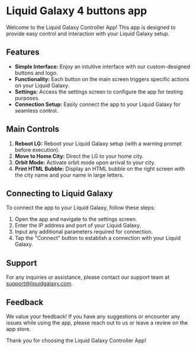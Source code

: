 # Liquid Galaxy 4 buttons app

Welcome to the Liquid Galaxy Controller App! This app is designed to provide easy control and interaction with your Liquid Galaxy setup.

## Features
- **Simple Interface:** Enjoy an intuitive interface with our custom-designed buttons and logo.
- **Functionality:** Each button on the main screen triggers specific actions on your Liquid Galaxy.
- **Settings:** Access the settings screen to configure the app for testing purposes.
- **Connection Setup:** Easily connect the app to your Liquid Galaxy for seamless control.

## Main Controls
1. **Reboot LG:** Reboot your Liquid Galaxy setup (with a warning prompt before execution).
2. **Move to Home City:** Direct the LG to your home city.
3. **Orbit Mode:** Activate orbit mode upon arrival to your city.
4. **Print HTML Bubble:** Display an HTML bubble on the right screen with the city name and your name in large letters.

## Connecting to Liquid Galaxy
To connect the app to your Liquid Galaxy, follow these steps:
1. Open the app and navigate to the settings screen.
2. Enter the IP address and port of your Liquid Galaxy.
3. Input any additional parameters required for connection.
4. Tap the "Connect" button to establish a connection with your Liquid Galaxy.

## Support
For any inquiries or assistance, please contact our support team at support@liquidgalaxy.com.

## Feedback
We value your feedback! If you have any suggestions or encounter any issues while using the app, please reach out to us or leave a review on the app store.

Thank you for choosing the Liquid Galaxy Controller App!
